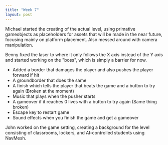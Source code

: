 ```yaml
---
title: "Week 7"
layout: post
---
```


Michael started the creating of the actual level, using primative gameobjects as placeholders for assets that will be made in the near future, focusing mainly on platform placement. Also messed around with camera manipulation.

Benny fixed the laser to where it only follows the X axis instead of the Y axis and started working on the "boss", which is simply a barrier for now.
* Added a border that damages the player and also pushes the player forward if hit
* A groundborder that does the same
* A finish which tells the player that beats the game and a button to try again (Broken at the moment)
* Music that plays when the pusher starts
* A gameover if it reaches 0 lives with a button to try again (Same thing broken)
* Escape key to restart game
* Sound effects when you finish the game and get a gameover


John worked on the game setting, creating a background for the level consisting of classrooms, lockers, and AI-controlled students using NavMesh. 